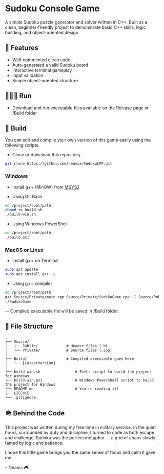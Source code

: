# Sudoku Console Game
A simple Sudoku puzzle generator and solver written in C++. Built as a clean, beginner-friendly project to demonstrate basic C++ skills, logic building, and object-oriented design.


## 🎯 Features
- Well-commented clean code
- Auto-generated a valid Sudoku board
- Interactive terminal gameplay
- Input validation
- Simple object-oriented structure


## 🧑🏽‍💻 Run
- Download and run executable files available on the Release page or /Build folder


## 🔧 Build
You can edit and compile your own version of this game easily using the following scripts.

- Clone or download this repository
```bash
git clone https://github.com/neamax/SudokuCPP.git
```

### Windows
- Install g++ (MinGW) from [MSYS2](https://www.msys2.org/)

- Using Git Bash
```bash
cd /project/root/path
chmod +x build.sh
./build-win.sh
```

- Using Windows PowerShell
```bash
cd /project/root/path
./build.ps1
```


### MacOS or Linux
- Install g++ on Terminal
```bash
sudo apt update
sudo apt install g++ -y
```

- Using g++ compiler
```bash
cd /project/root/path
g++ Source/Private/main.cpp Source/Private/SudokuGame.cpp -I Source/Public -o Build/SudokuGame
./SudokuGame
```

-- Compiled executable file will be saved in /Build folder.


## 📁 File Structure
```
.
├── Source/
│   ├── Public/             # Header files (.h)
│   └── Private/            # Source files (.cpp)
│
├── Build/                  # Compiled executable goes here
│   └── [LatestVersion]
│
├── build-win.sh                # Shell script to build the project for Windows
├── build-win.ps1               # Windows PowerShell script to build the project for Windows
├── README.md                   # You're reading it!
├── LICENCE
└── .gitignore
```


## 🪖 Behind the Code
This project was written during my free time in military service. In the quiet hours, surrounded by duty and discipline, I turned to code as both escape and challenge. Sudoku was the perfect metaphor — a grid of chaos slowly tamed by logic and patience.

I hope this little game brings you the same sense of focus and calm it gave me.

– Neama 🎮
